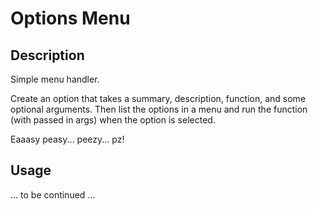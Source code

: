 # Options Menu

## Description

Simple menu handler. 

Create an option that takes a summary, description, function, and some optional arguments.
Then list the options in a menu and run the function (with passed in args) when the option is selected.

Eaaasy peasy... peezy... pz!

## Usage

... to be continued ...
```python